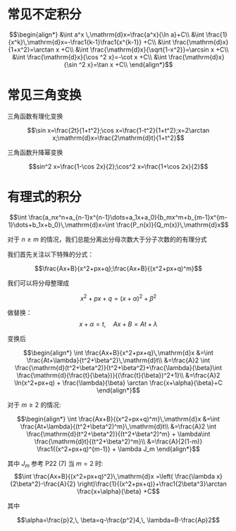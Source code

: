 # 常见不定积分

$$\begin{align*}
    &\int a^x \,\mathrm{d}x=\frac{a^x}{\ln a}+C\\
    &\int \frac{1}{x^k}\,\mathrm{d}x=-\frac1{k-1}\frac1{x^{k-1}} +C\\
    &\int \frac{\mathrm{d}x}{1+x^2}=\arctan x +C\\
    &\int \frac{\mathrm{d}x}{\sqrt{1-x^2}}=\arcsin x +C\\
    &\int \frac{\mathrm{d}x}{\cos ^2 x}=-\cot x +C\\
    &\int \frac{\mathrm{d}x}{\sin ^2 x}=\tan x +C\\
\end{align*}$$
# 常见三角变换

三角函数有理化变换

$$\sin x=\frac{2t}{1+t^2};\cos x=\frac{1-t^2}{1+t^2};x=2\arctan x;\mathrm{d}x=\frac{2\mathrm{d}t}{1+t^2}$$

三角函数升降幂变换

$$sin^2 x=\frac{1-\cos 2x}{2};\cos^2 x=\frac{1+\cos 2x}{2}$$

# 有理式的积分

$$\int \frac{a_nx^n+a_{n-1}x^{n-1}\dots+a_1x+a_0}{b_mx^m+b_{m-1}x^{m-1}\dots+b_1x+b_0}\,\mathrm{d}x=\int \frac{P_n(x)}{Q_m(x)}\,\mathrm{d}x$$

对于 $n\geq m$ 的情况，我们总能分离出分母次数大于分子次数的的有理分式

我们首先关注以下特殊的分式：

$$\frac{Ax+B}{x^2+px+q};\frac{Ax+B}{(x^2+px+q)^m}$$

我们可以将分母整理成

$$x^2+px+q=(x+\alpha)^2+\beta^2$$

做替换：
$$x+\alpha =t,\quad Ax+B=At+\lambda$$

变换后

$$\begin{align*}
    \int \frac{Ax+B}{x^2+px+q}\,\mathrm{d}x
    &=\int \frac{At+\lambda}{t^2+\beta^2}\,\mathrm{d}t\\
    &=\frac{A}2 \int \frac{\mathrm{d}(t^2+\beta^2)}{t^2+\beta^2}+\frac{\lambda}{\beta}\int \frac{\mathrm{d}(\frac{t}{\beta})}{(\frac{t}{\beta})^2+1}\\
    &=\frac{A}2 \ln(x^2+px+q) + \frac{\lambda}{\beta} \arctan \frac{x+\alpha}{\beta}+C
\end{align*}$$

对于 $m\geq 2$ 的情况:

$$\begin{align*}
    \int \frac{Ax+B}{(x^2+px+q)^m}\,\mathrm{d}x
    &=\int \frac{At+\lambda}{(t^2+\beta^2)^m}\,\mathrm{d}t\\
    &=\frac{A}2 \int \frac{\mathrm{d}(t^2+\beta^2)}{(t^2+\beta^2)^m} + \lambda\int \frac{\mathrm{d}t}{(t^2+\beta^2)^m}\\
    &=\frac{A}{2(1-m)} \frac1{(x^2+px+q)^{m-1}} + \lambda J_m
\end{align*}$$

其中 $J_m$ 参考 P22 (7)
当 $m= 2$ 时:
$$\int \frac{Ax+B}{(x^2+px+q)^2}\,\mathrm{d}x =\left( \frac{\lambda x}{2\beta^2}-\frac{A}{2} \right)\frac{1}{(x^2+px+q)}+\frac1{2\beta^3}\arctan \frac{x+\alpha}{\beta} +C$$

其中

$$\alpha=\frac{p}2,\, \beta=q-\frac{p^2}4,\, \lambda=B-\frac{Ap}2$$

